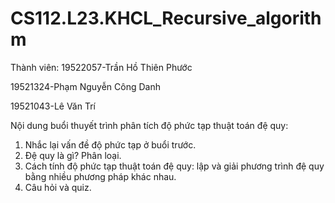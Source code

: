# CS112.L23.KHCL_Recursive_algorithm
Thành viên:
  19522057-Trần Hồ Thiên Phước
  
  19521324-Phạm Nguyễn Công Danh
  
  19521043-Lê Văn Trí
  

Nội dung buổi thuyết trình phân tích độ phức tạp thuật toán đệ quy:
1. Nhắc lại vấn đề độ phức tạp ở buổi trước.
2. Đệ quy là gì? Phân loại.
3. Cách tính độ phức tạp thuật toán đệ quy: lập và giải phương trình đệ quy bằng nhiều phương pháp khác nhau.
4. Câu hỏi và quiz.
